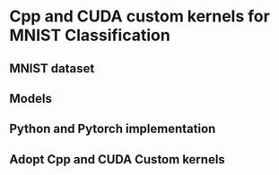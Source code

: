 # Cpp and CUDA custom kernels for MNIST Classification

## MNIST dataset

## Models

## Python and Pytorch implementation

## Adopt Cpp and CUDA Custom kernels


